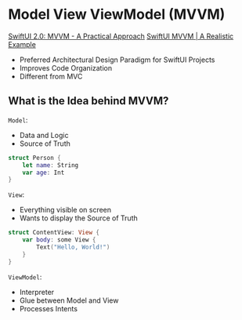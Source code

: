 # Model View ViewModel (MVVM)

[SwiftUI 2.0: MVVM - A Practical Approach](https://www.youtube.com/watch?v=LntH6moCuo0)
[SwiftUI MVVM | A Realistic Example](https://www.youtube.com/watch?v=bdqEcpppAMc)

- Preferred Architectural Design Paradigm for SwiftUI Projects
- Improves Code Organization
- Different from MVC

## What is the Idea behind MVVM?

`Model`:

- Data and Logic
- Source of Truth

```swift
struct Person {
    let name: String
    var age: Int
}
```

`View`:

- Everything visible on screen
- Wants to display the Source of Truth

```swift
struct ContentView: View {
    var body: some View {
        Text("Hello, World!")
    }
}
```

`ViewModel`:

- Interpreter
- Glue between Model and View
- Processes Intents
